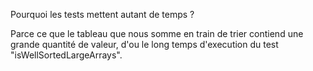 Pourquoi les tests mettent autant de temps ?

Parce ce que le tableau que nous somme en train de trier contiend une grande quantité de valeur, d'ou le long temps d'execution du test "isWellSortedLargeArrays".
